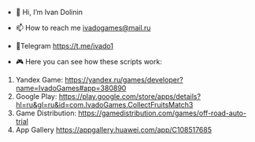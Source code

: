 - 👋 Hi, I’m Ivan Dolinin
- 📫 How to reach me ivadogames@mail.ru
- 📩Telegram https://t.me/ivado1

- 🎮 Here you can see how these scripts work: 
1) Yandex Game: https://yandex.ru/games/developer?name=IvadoGames#app=380890
2) Google Play: https://play.google.com/store/apps/details?hl=ru&gl=ru&id=com.IvadoGames.CollectFruitsMatch3
3) Game Distribution: https://gamedistribution.com/games/off-road-auto-trial
4) App Gallery https://appgallery.huawei.com/app/C108517685
